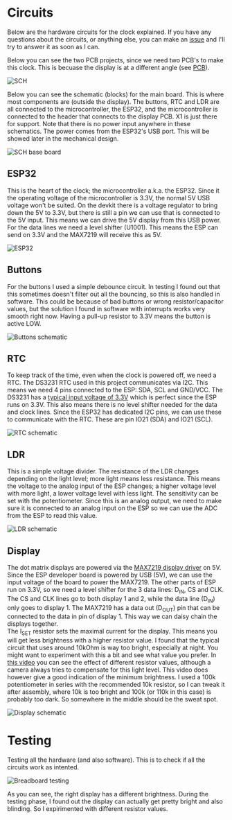 # Circuits
Below are the hardware circuits for the clock explained. If you have any questions about the circuits, or anything else, you can make an [issue](https://github.com/noelvissers/esp32-smart-clock/issues) and I'll try to answer it as soon as I can.   

Below you can see the two PCB projects, since we need two PCB's to make this clock. This is becuase the display is at a different angle (see [PCB](#pcb)).   
   
![SCH](/pictures/sch_smartclock.png?raw=true "SCH")   
   
Below you can see the schematic (blocks) for the main board. This is where most components are (outside the display). The buttons, RTC and LDR are all connected to the microcontroller, the ESP32, and the microcontroller is connected to the header that connects to the display PCB. X1 is just there for support. Note that there is no power input anywhere in these schematics. The power comes from the ESP32's USB port. This will be showed later in the mechanical design.   
   
![SCH base board](/pictures/sch_mainboard.png?raw=true "SCH base board")  
## ESP32
This is the heart of the clock; the microcontroller a.k.a. the ESP32. Since it the operating voltage of the microcontroller is 3.3V, the normal 5V USB voltage won't be suited. On the devkit there is a voltage regulator to bring down the 5V to 3.3V, but there is still a pin we can use that is connected to the 5V input. This means we can drive the 5V display from this USB power. For the data lines we need a level shifter (U1001). This means the ESP can send on 3.3V and the MAX7219 will receive this as 5V. 
   
![ESP32](/pictures/sch_esp32.png?raw=true "ESP32")   

## Buttons
For the buttons I used a simple debounce circuit. In testing I found out that this sometimes doesn't filter out all the bouncing, so this is also handled in software. This could be because of bad buttons or wrong resistor/capacitor values, but the solution I found in software with interrupts works very smooth right now. Having a pull-up resistor to 3.3V means the button is active LOW.   
   
![Buttons schematic](/pictures/sch_button.png?raw=true "Buttons schematic")   

## RTC
To keep track of the time, even when the clock is powered off, we need a RTC. The DS3231 RTC used in this project communicates via I2C. This means we need 4 pins connected to the ESP: SDA, SCL and GND/VCC. The DS3231 has a [typical input voltage of 3.3V](https://datasheets.maximintegrated.com/en/ds/DS3231.pdf) which is perfect since the ESP runs on 3.3V. This also means there is no level shifter needed for the data and clock lines. Since the ESP32 has dedicated I2C pins, we can use these to communicate with the RTC. These are pin IO21 (SDA) and IO21 (SCL).   
   
![RTC schematic](/pictures/sch_rtc.png?raw=true "RTC schematic")   

## LDR
This is a simple voltage divider. The resistance of the LDR changes depending on the light level; more light means less resistance. This means the voltage to the analog input of the ESP changes; a higher voltage level with more light, a lower voltage level with less light. The sensitivity can be set with the potentiometer. Since this is an analog output, we need to make sure it is connected to an analog input on the ESP so we can use the ADC from the ESP to read this value.    
   
![LDR schematic](/pictures/sch_ldr.png?raw=true "LDR schematic")   

## Display
The dot matrix displays are powered via the [MAX7219 display driver](https://datasheets.maximintegrated.com/en/ds/MAX7219-MAX7221.pdf) on 5V. Since the ESP developer board is powered by USB (5V), we can use the input voltage of the board to power the MAX7219. The other parts of ESP run on 3.3V, so we need a level shifter for the 3 data lines: D<sub>IN</sub>, CS and CLK. The CS and CLK lines go to both display 1 and 2, while the data line (D<sub>IN</sub>) only goes to display 1. The MAX7219 has a data out (D<sub>OUT</sub>) pin that can be connected to the data in pin of display 1. This way we can daisy chain the displays together.   
The I<sub>SET</sub> resistor sets the maximal current for the display. This means you will get less brightness with a higher resistor value. I found that the typical circuit that uses around 10kOhm is way too bright, especially at night. You might want to experiment with this a bit and see what value you prefer. In [this video](https://www.youtube.com/watch?v=MT4PSEJzVU0) you can see the effect of different resistor values, although a camera always tries to compensate for this light level. This video does however give a good indication of the minimum brightness. I used a 100k potentiometer in series with the recommended 10k resistor, so I can tweak it after assembly, where 10k is too bright and 100k (or 110k in this case) is probably too dark. So somewhere in the middle should be the sweat spot.   
   
![Display schematic](/pictures/sch_display.png?raw=true "Display schematic")   

# Testing
Testing all the hardware (and also software). This is to check if all the circuits work as intented.   
   
![Breadboard testing](/pictures/breadboard_test.png?raw=true "Breadboard testing")   
   
As you can see, the right display has a different brightness. During the testing phase, I found out the display can actually get pretty bright and also blinding. So I expirimented with different resistor values.
